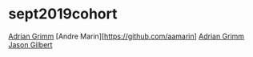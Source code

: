 # sept2019cohort
[Adrian Grimm](https://github.com/usmcamgrimm)
[Andre Marin][https://github.com/aamarin]
[Adrian Grimm](https://github.com/usmcamgrimm)
[Jason Gilbert](https://github.com/gilbertjusmc)

